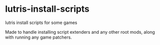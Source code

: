 # lutris-install-scripts
lutris install scripts for some games

Made to handle installing script extenders and any other root mods, along with running any game patchers.
